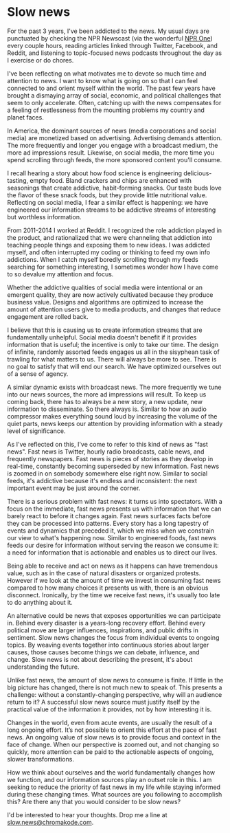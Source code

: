 # Slow news

For the past 3 years, I've been addicted to the news. My usual days are punctuated by checking the NPR Newscast (via the wonderful [NPR One](http://one.npr.org)) every couple hours, reading articles linked through Twitter, Facebook, and Reddit, and listening to topic-focused news podcasts throughout the day as I exercise or do chores.

I've been reflecting on what motivates me to devote so much time and attention to news. I want to know what is going on so that I can feel connected to and orient myself within the world. The past few years have brought a dismaying array of social, economic, and political challenges that seem to only accelerate. Often, catching up with the news compensates for a feeling of restlessness from the mounting problems my country and planet faces.

In America, the dominant sources of news (media corporations and social media) are monetized based on advertising. Advertising demands attention. The more frequently and longer you engage with a broadcast medium, the more ad impressions result. Likewise, on social media, the more time you spend scrolling through feeds, the more sponsored content you'll consume.

I recall hearing a story about how food science is engineering delicious-tasting, empty food. Bland crackers and chips are enhanced with seasonings that create addictive, habit-forming snacks. Our taste buds love the flavor of these snack foods, but they provide little nutritional value. Reflecting on social media, I fear a similar effect is happening: we have engineered our information streams to be addictive streams of interesting but worthless information.

From 2011-2014 I worked at Reddit. I recognized the role addiction played in the product, and rationalized that we were channeling that addiction into teaching people things and exposing them to new ideas. I was addicted myself, and often interrupted my coding or thinking to feed my own info addictions. When I catch myself boredly scrolling through my feeds searching for something interesting, I sometimes wonder how I have come to so devalue my attention and focus.

Whether the addictive qualities of social media were intentional or an emergent quality, they are now actively cultivated because they produce business value. Designs and algorithms are optimized to increase the amount of attention users give to media products, and changes that reduce engagement are rolled back.

I believe that this is causing us to create information streams that are fundamentally unhelpful. Social media doesn't benefit if it provides information that is useful; the incentive is only to take our time. The design of infinite, randomly assorted feeds engages us all in the sisyphean task of trawling for what matters to us. There will always be more to see. There is no goal to satisfy that will end our search. We have optimized ourselves out of a sense of agency.

A similar dynamic exists with broadcast news. The more frequently we tune into our news sources, the more ad impressions will result. To keep us coming back, there has to always be a new story, a new update, new information to disseminate. So there always is. Similar to how an audio compressor makes everything sound loud by increasing the volume of the quiet parts, news keeps our attention by providing information with a steady level of significance.

As I've reflected on this, I've come to refer to this kind of news as "fast news". Fast news is Twitter, hourly radio broadcasts, cable news, and frequently newspapers. Fast news is pieces of stories as they develop in real-time, constantly becoming superseded by new information. Fast news is zoomed in on somebody somewhere else right now. Similar to social feeds, it's addictive because it's endless and inconsistent: the next important event may be just around the corner.

There is a serious problem with fast news: it turns us into spectators. With a focus on the immediate, fast news presents us with information that we can barely react to before it changes again. Fast news surfaces facts before they can be processed into patterns. Every story has a long tapestry of events and dynamics that preceded it, which we miss when we constrain our view to what's happening now. Similar to engineered foods, fast news feeds our desire for information without serving the reason we consume it: a need for information that is actionable and enables us to direct our lives.

Being able to receive and act on news as it happens can have tremendous value, such as in the case of natural disasters or organized protests. However if we look at the amount of time we invest in consuming fast news compared to how many choices it presents us with, there is an obvious disconnect. Ironically, by the time we receive fast news, it's usually too late to do anything about it.

An alternative could be news that exposes opportunities we can participate in. Behind every disaster is a years-long recovery effort. Behind every political move are larger influences, inspirations, and public drifts in sentiment. Slow news changes the focus from individual events to ongoing topics. By weaving events together into continuous stories about larger causes, those causes become things we can debate, influence, and change. Slow news is not about describing the present, it's about understanding the future.

Unlike fast news, the amount of slow news to consume is finite. If little in the big picture has changed, there is not much new to speak of. This presents a challenge: without a constantly-changing perspective, why will an audience return to it? A successful slow news source must justify itself by the practical value of the information it provides, not by how interesting it is.

Changes in the world, even from acute events, are usually the result of a long ongoing effort. It’s not possible to orient this effort at the pace of fast news. An ongoing value of slow news is to provide focus and context in the face of change. When our perspective is zoomed out, and not changing so quickly, more attention can be paid to the actionable aspects of ongoing, slower transformations.

How we think about ourselves and the world fundamentally changes how we function, and our information sources play an outset role in this. I am seeking to reduce the priority of fast news in my life while staying informed during these changing times. What sources are you following to accomplish this? Are there any that you would consider to be slow news?

I'd be interested to hear your thoughts. Drop me a line at [slow.news@chromakode.com](mailto:slow.news@chromakode.com).
